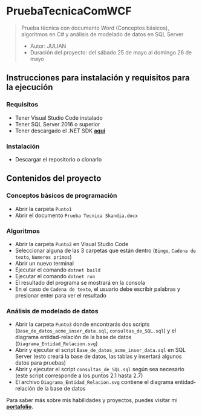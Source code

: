 # PruebaTecnicaComWCF
> Prueba técnica con documento Word (Conceptos básicos), algoritmos en C# y análisis de modelado de datos en SQL Server
> - Autor: JULIAN
> - Duración del proyecto: del sábado 25 de mayo al domingo 26 de mayo

## Instrucciones para instalación y requisitos para la ejecución

### Requisitos
* Tener Visual Studio Code instalado
* Tener SQL Server 2016 o superior
* Tener descargado el .NET SDK [**aquí**](https://dotnet.microsoft.com/en-us/download)

### Instalación
* Descargar el repositorio o clonarlo

## Contenidos del proyecto

### Conceptos básicos de programación
* Abrir la carpeta `Punto1`
* Abrir el documento `Prueba Tecnica Skandia.docx`

### Algoritmos
* Abrir la carpeta `Punto2` en Visual Studio Code
* Seleccionar alguna de las 3 carpetas que están dentro (`Bingo`, `Cadena de texto`, `Numeros primos`)
* Abrir un nuevo terminal
* Ejecutar el comando `dotnet build`
* Ejecutar el comando `dotnet run`
* El resultado del programa se mostrará en la consola
* En el caso de `Cadena de texto`, el usuario debe escribir palabras y presionar enter para ver el resultado

### Análisis de modelado de datos
* Abrir la carpeta `Punto3` donde encontrarás dos scripts (`Base_de_datos_acme_inser_data.sql`, `consultas_de_SQL.sql`) y el diagrama entidad-relación de la base de datos (`Diagrama_Entidad_Relacion.svg`)
* Abrir y ejecutar el script `Base_de_datos_acme_inser_data.sql` en SQL Server (esto creará la base de datos, las tablas y insertará algunos datos para pruebas)
* Abrir y ejecutar el script `consultas_de_SQL.sql` según sea necesario (este script corresponde a los puntos 2.1 hasta 2.7)
* El archivo `Diagrama_Entidad_Relacion.svg` contiene el diagrama entidad-relación de la base de datos

Para saber más sobre mis habilidades y proyectos, puedes visitar mi [**portafolio**](https://julianrodriguezportfolio.netlify.app/ "portafolio").

